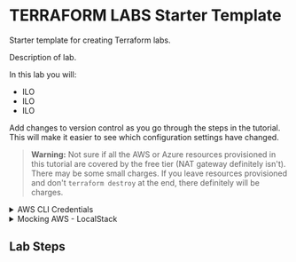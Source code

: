 # TERRAFORM LABS Starter Template

Starter template for creating Terraform labs.

Description of lab.

In this lab you will:

- ILO
- ILO
- ILO

Add changes to version control as you go through the steps in the tutorial. This will make it easier to see which configuration settings have changed.

> **Warning:** Not sure if all the AWS or Azure resources provisioned in this tutorial are covered by the free tier (NAT gateway definitely isn't). There may be some small charges. If you leave resources provisioned and don't `terraform destroy` at the end, there definitely will be charges.

<details><summary>AWS CLI Credentials</summary>

You will need to add your AWS Access Keys to the AWS CLI client. Configure the AWS CLI from the terminal. Follow the prompts to input your AWS Access Key ID and Secret Access Key.

```bash
$ aws configure
```

The configuration process stores your credentials in a file at `~/.aws/credentials` within the Codespace workspace.

</details>

<details><summary>Mocking AWS - LocalStack</summary>

Instead of applying changes to the real AWS, we can create a fake, local version of AWS and test our configuration against this fake version. This will mean no real resources are provisioned in AWS. To do this, we will use an emulator called [LocalStack](https://github.com/localstack/localstack).

### Starting LocalStack

LocalStack is already installed in the Codespace. To start the LocalStack container, run the following command in the terminal:

```bash
sudo localstack start
```

### Configure Terraform Resource Provider

In `main.tf`, replace the `provider "aws"` block

```terraform
provider "aws" {
  region  = "us-west-2"
}
```

with the following:

```terraform
provider "aws" {
  region                      = "us-west-2"
  access_key                  = "mock_access_key"
  secret_key                  = "mock_secret_key"
  skip_credentials_validation = true
  skip_metadata_api_check     = true
  skip_requesting_account_id  = true
  s3_use_path_style           = true

  endpoints {
    apigateway     = "http://localhost:4566"
    cloudformation = "http://localhost:4566"
    cloudwatch     = "http://localhost:4566"
    dynamodb       = "http://localhost:4566"
    es             = "http://localhost:4566"
    firehose       = "http://localhost:4566"
    iam            = "http://localhost:4566"
    kinesis        = "http://localhost:4566"
    lambda         = "http://localhost:4566"
    route53        = "http://localhost:4566"
    redshift       = "http://localhost:4566"
    s3             = "http://localhost:4566"
    secretsmanager = "http://localhost:4566"
    ses            = "http://localhost:4566"
    sns            = "http://localhost:4566"
    sqs            = "http://localhost:4566"
    ssm            = "http://localhost:4566"
    stepfunctions  = "http://localhost:4566"
    sts            = "http://localhost:4566"
    ec2            = "http://localhost:4566"
  }
}
```

Log-in to AWS again, using the fake credentials:

```
access_key: mock_access_key
secret_key: mock_secret_key
```

</details>

## Lab Steps
